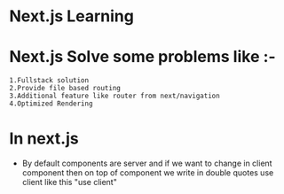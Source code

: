 # Next.js Learning

# Next.js Solve some problems like :-
    1.Fullstack solution
    2.Provide file based routing
    3.Additional feature like router from next/navigation
    4.Optimized Rendering

# In next.js
 - By default components are server and if we want to change in client component then on top of component we write in double quotes use client like this "use client"